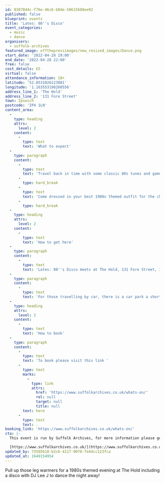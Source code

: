 ```yaml
---
id: 8387044c-f76e-46c6-b8de-50615688ee92
published: false
blueprint: events
title: 'Lates: 80''s Disco'
event_categories:
  - music
  - dance
organisers:
  - suffolk-archives
featured_image: offthepressimages/new_resized_images/Dance.png
start_date: '2022-04-28 19:00'
end_date: '2022-04-28 22:00'
free: false
cost_details: £5
virtual: false
attendance_information: 18+
latitude: '52.0531026123801'
longitude: '1.163553198260556'
address_line_1: 'The Hold'
address_line_2: '131 Fore Street'
town: Ipswich
postcode: 'IP4 1LN'
content_area:
  -
    type: heading
    attrs:
      level: 2
    content:
      -
        type: text
        text: 'What to expect'
  -
    type: paragraph
    content:
      -
        type: text
        text: 'Travel back in time with some classic 80s tunes and games, test your knowledge with a quiz and explore Suffolk in the 1980s through a mini display.'
      -
        type: hard_break
      -
        type: text
        text: 'Come dressed in your best 1980s themed outfit for the chance to win a prize in our costume competition too!'
      -
        type: hard_break
  -
    type: heading
    attrs:
      level: 2
    content:
      -
        type: text
        text: 'How to get here'
  -
    type: paragraph
    content:
      -
        type: text
        text: 'Lates: 80''s Disco meets at The Hold, 131 Fore Street, Ipswich.'
  -
    type: paragraph
    content:
      -
        type: text
        text: 'For those travelling by car, there is a car park a short walk from the venue next to the student halls.'
  -
    type: heading
    attrs:
      level: 2
    content:
      -
        type: text
        text: 'How to book'
  -
    type: paragraph
    content:
      -
        type: text
        text: 'To book please visit this link '
      -
        type: text
        marks:
          -
            type: link
            attrs:
              href: 'https://www.suffolkarchives.co.uk/whats-on/'
              rel: null
              target: null
              title: null
        text: here
      -
        type: text
        text: .
booking_link: 'https://www.suffolkarchives.co.uk/whats-on/'
cta: |-
  This event is run by Suffolk Archives, for more information please get in touch via:

  [https://www.suffolkarchives.co.uk/](https://www.suffolkarchives.co.uk/)
updated_by: 73585618-b2c6-4117-9078-fe4dcc123fca
updated_at: 1649154954
---
```

Pull up those leg warmers for a 1980s themed evening at The Hold including a disco with DJ Lee J to dance the night away!